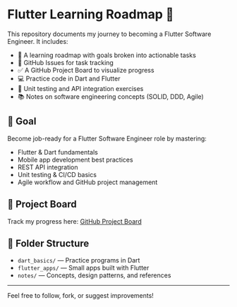# Flutter Learning Roadmap 🚀

This repository documents my journey to becoming a Flutter Software Engineer. It includes:

- 📅 A learning roadmap with goals broken into actionable tasks
- 📌 GitHub Issues for task tracking
- ✅ A GitHub Project Board to visualize progress
- 💻 Practice code in Dart and Flutter
- 🧪 Unit testing and API integration exercises
- 📚 Notes on software engineering concepts (SOLID, DDD, Agile)

## 🌟 Goal
Become job-ready for a Flutter Software Engineer role by mastering:
- Flutter & Dart fundamentals
- Mobile app development best practices
- REST API integration
- Unit testing & CI/CD basics
- Agile workflow and GitHub project management

## 🔗 Project Board
Track my progress here: [GitHub Project Board](./projects)

## 📂 Folder Structure
- `dart_basics/` — Practice programs in Dart
- `flutter_apps/` — Small apps built with Flutter
- `notes/` — Concepts, design patterns, and references

---

Feel free to follow, fork, or suggest improvements!
